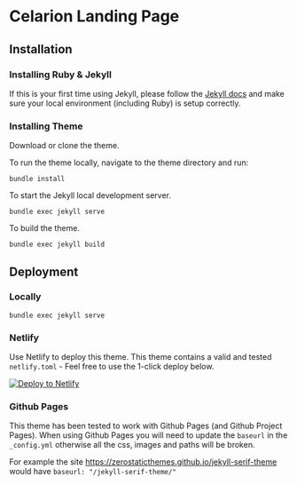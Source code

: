 # Celarion Landing Page

## Installation

### Installing Ruby & Jekyll

If this is your first time using Jekyll, please follow the [Jekyll docs](https://jekyllrb.com/docs/installation/) and make sure your local environment (including Ruby) is setup correctly.

### Installing Theme

Download or clone the theme.

To run the theme locally, navigate to the theme directory and run:

```
bundle install
```

To start the Jekyll local development server.

```
bundle exec jekyll serve
```

To build the theme.

```
bundle exec jekyll build
```

## Deployment

### Locally

```bundle exec jekyll serve```

### Netlify

Use Netlify to deploy this theme. This theme contains a valid and tested `netlify.toml` - Feel free to use the 1-click deploy below.

[![Deploy to Netlify](https://www.netlify.com/img/deploy/button.svg)](https://app.netlify.com/start/deploy?repository=https://github.com/zerostaticthemes/jekyll-serif-theme)

### Github Pages

This theme has been tested to work with Github Pages (and Github Project Pages). When using Github Pages you will need to update the `baseurl` in the `_config.yml` otherwise all the css, images and paths will be broken.

For example the site https://zerostaticthemes.github.io/jekyll-serif-theme would have `baseurl: "/jekyll-serif-theme/"`

